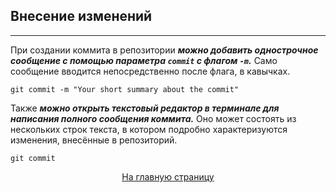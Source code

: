 ## Внесение изменений
---

При создании коммита в репозитории ***можно добавить однострочное сообщение с помощью параметра `commit` с флагом `-m`.*** Само сообщение вводится непосредственно после флага, в кавычках.

```bash-
git commit -m "Your short summary about the commit"
```

Также ***можно открыть текстовый редактор в терминале для написания полного сообщения коммита.*** Оно может состоять из нескольких строк текста, в котором подробно характеризуются изменения, внесённые в репозиторий.

```bash-
git commit
```
[<center>На главную страницу</center>](../readme.md)